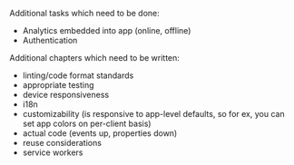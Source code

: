 Additional tasks which need to be done:
* Analytics embedded into app (online, offline)
* Authentication

Additional chapters which need to be written:
* linting/code format standards
* appropriate testing
* device responsiveness
* i18n
* customizability (is responsive to app-level defaults, so for ex, you can set app colors on per-client basis)
* actual code (events up, properties down)
* reuse considerations
* service workers
